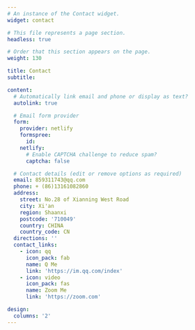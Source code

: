 ```yaml
---
# An instance of the Contact widget.
widget: contact

# This file represents a page section.
headless: true

# Order that this section appears on the page.
weight: 130

title: Contact
subtitle:

content:
  # Automatically link email and phone or display as text?
  autolink: true

  # Email form provider
  form:
    provider: netlify
    formspree:
      id:
    netlify:
      # Enable CAPTCHA challenge to reduce spam?
      captcha: false

  # Contact details (edit or remove options as required)
  email: 859311743@qq.com
  phone: + (86)13161082860
  address:
    street: No.28 of Xianning West Road
    city: Xi'an
    region: Shaanxi
    postcode: '710049'
    country: CHINA
    country_code: CN
  directions: ''
  contact_links:
    - icon: qq
      icon_pack: fab
      name: Q Me
      link: 'https://im.qq.com/index'
    - icon: video
      icon_pack: fas
      name: Zoom Me
      link: 'https://zoom.com'

design:
  columns: '2'
---
```

